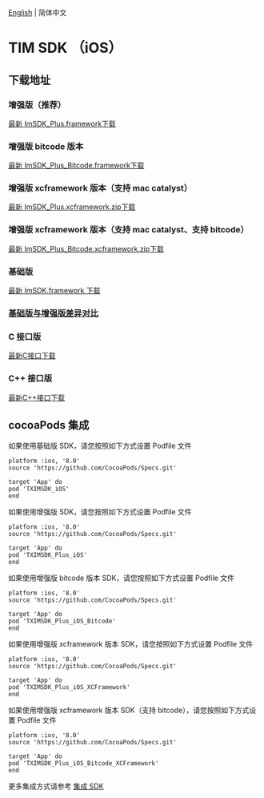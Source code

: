 [English](./README_EN.md) | 简体中文

# TIM SDK （iOS）

## 下载地址

### 增强版（推荐）
[最新 ImSDK_Plus.framework下载](https://im.sdk.qcloud.com/download/plus/6.2.2363/ImSDK_Plus_6.2.2363.framework.zip)

### 增强版 bitcode 版本
[最新 ImSDK_Plus_Bitcode.framework下载](https://im.sdk.qcloud.com/download/plus/6.2.2363/ImSDK_Plus_6.2.2363_Bitcode.framework.zip)

### 增强版 xcframework 版本（支持 mac catalyst）
[最新 ImSDK_Plus.xcframework.zip下载](https://im.sdk.qcloud.com/download/plus/6.2.2363/ImSDK_Plus_6.2.2363.xcframework.zip)

### 增强版 xcframework 版本（支持 mac catalyst、支持 bitcode）
[最新 ImSDK_Plus_Bitcode.xcframework.zip下载](https://im.sdk.qcloud.com/download/plus/6.2.2363/ImSDK_Plus_6.2.2363_Bitcode.xcframework.zip)

### 基础版
[最新 ImSDK.framework 下载](https://im.sdk.qcloud.com/download/standard/5.1.62/TIM_SDK_iOS_latest_framework.zip)

### [基础版与增强版差异对比](https://github.com/tencentyun/TIMSDK#%E5%9F%BA%E7%A1%80%E7%89%88%E4%B8%8E%E5%A2%9E%E5%BC%BA%E7%89%88%E5%B7%AE%E5%BC%82%E5%AF%B9%E6%AF%94)

### C 接口版
[最新C接口下载](https://im.sdk.qcloud.com/download/plus/6.2.2363/cross_platform/ImSDK_iOS_C_6.2.2363.framework.zip)

### C++ 接口版
[最新C++接口下载](https://im.sdk.cloud.tencent.cn/download/plus/6.2.2363/cross_platform/ImSDK_iOS_CPP_6.2.2363.framework.zip)

## cocoaPods 集成
如果使用基础版 SDK，请您按照如下方式设置 Podfile 文件

```
platform :ios, '8.0'
source 'https://github.com/CocoaPods/Specs.git'

target 'App' do
pod 'TXIMSDK_iOS'
end
```

如果使用增强版 SDK，请您按照如下方式设置 Podfile 文件
```
platform :ios, '8.0'
source 'https://github.com/CocoaPods/Specs.git'

target 'App' do
pod 'TXIMSDK_Plus_iOS'
end
```

如果使用增强版 bitcode 版本 SDK，请您按照如下方式设置 Podfile 文件
```
platform :ios, '8.0'
source 'https://github.com/CocoaPods/Specs.git'

target 'App' do
pod 'TXIMSDK_Plus_iOS_Bitcode'
end
```

如果使用增强版 xcframework 版本 SDK，请您按照如下方式设置 Podfile 文件
```
platform :ios, '8.0'
source 'https://github.com/CocoaPods/Specs.git'

target 'App' do
pod 'TXIMSDK_Plus_iOS_XCFramework'
end
```

如果使用增强版 xcframework 版本 SDK（支持 bitcode），请您按照如下方式设置 Podfile 文件
```
platform :ios, '8.0'
source 'https://github.com/CocoaPods/Specs.git'

target 'App' do
pod 'TXIMSDK_Plus_iOS_Bitcode_XCFramework'
end
```

更多集成方式请参考 <a href="https://cloud.tencent.com/document/product/269/32673">集成 SDK</a>
